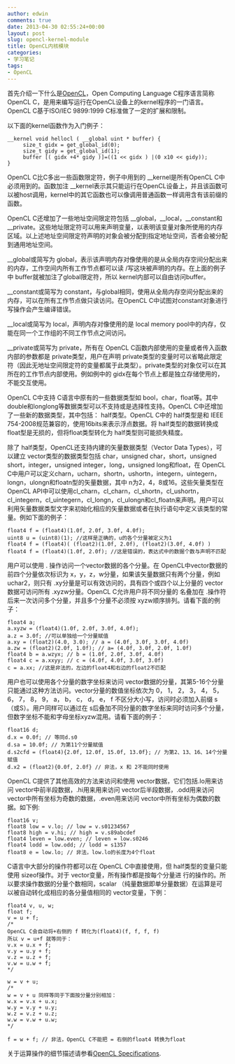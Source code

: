 ```yaml
---
author: edwin
comments: true
date: 2013-04-30 02:55:24+00:00
layout: post
slug: opencl-kernel-module
title: OpenCL内核模块
categories:
- 学习笔记
tags:
- OpenCL
---
```


首先介绍一下什么是[OpenCL](http://www.khronos.org/opencl/)，Open Computing Language C程序语言简称OpenCL C，是用来编写运行在OpenCL设备上的kernel程序的一门语言。OpenCL C基于ISO/IEC 9899:1999 C标准做了一定的扩展和限制。

以下面的kernel函数作为入门例子：

    
    __kernel void hellocl ( __global uint * buffer) {
         size_t gidx = get_global_id(0);
         size_t gidy = get_global_id(1);
         buffer [( gidx +4* gidy )]=((1 << gidx ) |(0 x10 << gidy));
    }


OpenCL C比C多出一些函数限定符，例子中用到的 \__kernel是所有OpenCL C中必须用到的。函数加注 __kernel表示其只能运行在OpenCL设备上，并且该函数可以被host调用，kernel中的其它函数也可以像调用普通函数一样调用含有该前缀的函数。

OpenCL C还增加了一些地址空间限定符包括 \__global，\__local，\__constant和 __private。这些地址限定符可以用来声明变量，以表明该变量对象所使用的内存区域。以上述地址空间限定符声明的对象会被分配到指定地址空间，否者会被分配到通用地址空间。

__global或简写为 global，表示该声明内存对像使用的是从全局内存空间分配出来的内存，工作空间内所有工作节点都可以读 /写这块被声明的内存。在上面的例子中 buffer就被加注了global限定符，所以 kernel内部可以自由访问buffer。

__constant或简写为 constant，与global相同，使用从全局内存空间分配出来的内存，可以在所有工作节点做只读访问。在OpenCL C中试图对constant对象进行写操作会产生编译错误。

__local或简写为 local，声明内存对像使用的是 local memory pool中的内存，仅能在同一个工作组的不同工作节点之间访问。

__private或简写为 private，所有在 OpenCL C函数内部使用的变量或者传入函数内部的参数都是 private类型，用户在声明 private类型的变量时可以省略此限定符（因此无地址空间限定符的变量都属于此类型）。private类型的对象仅可以在其所在的工作节点内部使用。例如例中的 gidx在每个节点上都是独立存储使用的，不能交互使用。

OpenCL C中支持 C语言中原有的一些数据类型如 bool，char，float等。其中 double和longlong等数据类型可以不支持或是选择性支持。OpenCL C中还增加了一些新的数据类型，其中包括：
half类型。OpenCL C中的 half类型是和 IEEE 754-2008规范兼容的，使用16bits来表示浮点数据。将 half类型的数据转换成 float型是无损的，但将float类型转化为 half类型则可能损失精度。

除了 half类型，OpenCL还支持内建的矢量数据类型（Vector Data Types），可以建立 vector类型的数据类型包括 char，unsigned char，short，unsigned short，integer，unsigned integer，long，unsigned long和float，在 OpenCL C中用户可以定义charn，ucharn，shortn，ushortn，integern，uintegern，longn，ulongn和floatn型的矢量数据，其中 n为2，4，8或16。这些矢量类型在OpenCL API中可以使用cl_charn，cl_charn，cl_shortn，cl_ushortn，cl_integern，cl_uintegern，cl_longn，cl_ulongn和cl_floatn来声明。用户可以利用矢量数据类型文字来初始化相应的矢量数据或者在执行语句中定义该类型的常量。例如下面的例子：

    
    float4 f = (float4)(1.0f, 2.0f, 3.0f, 4.0f);
    uint8 u = (uint8)(1); //这样是正确的，u的各个分量被定义为1
    float4 f = (float4)( (float2)(1.0f, 2.0f), (float2)(3.0f, 4.0f) )   
    float4 f = (float4)(1.0f, 2.0f); //这是错误的，表达式中的数据个数与声明不匹配


用户可以使用 . 操作访问一个vector数据的各个分量。在 OpenCL中vector数据的前四个分量依次标识为 x，y，z，w分量，如果该矢量数据只有两个分量，例如 uchar2，则只有 .xy分量是可以有效访问的，具有四个或四个以上分量的 vector数据可访问所有 .xyzw分量。OpenCL C允许用户将不同分量的 名叠加在 .操作符后来一次访问多个分量，并且多个分量不必须按 xyzw顺序排列。请看下面的例子：

    
    float4 a;
    a.xyzw = (float4)(1.0f, 2.0f, 3.0f, 4.0f);
    a.z = 3.0f; //可以单独给一个分量赋值
    a.xy = (float2)(4.0, 3.0); // a = (4.0f, 3.0f, 3.0f, 4.0f)
    a.zw = (float2)(2.0f, 1.0f); // a= (4.0f, 3.0f, 2.0f, 1.0f)
    float4 b = a.wzyx; // b = (1.0f, 2.0f, 3.0f, 4.0f)
    float4 c = a.xxyy; // c = (4.0f, 4.0f, 3.0f, 3.0f)
    c = a.xx; //这是非法的，左边的float4和右边的float2不匹配




用户也可以使用各个分量的数字坐标来访问 vector数据的分量，其第5-16个分量只能通过这种方法访问。vector分量的数值坐标依次为 0， 1， 2， 3， 4， 5， 6， 7， 8， 9， a， b， c， d， e， f
不区分大小写，访问时必须加入前缀 s（或S）。用户同样可以通过在 s后叠加不同分量的数字坐标来同时访问多个分量，但数字坐标不能和字母坐标xyzw混用。请看下面的例子：

    
    float16 d;
    d.x = 0.0f; // 等同d.s0
    d.sa = 10.0f; // 为第11个分量赋值
    d.s2cfd = (float4){2.0f, 12.0f, 15.0f, 13.0f}; // 为第2、13、16、14个分量赋值
    d.x2 = (float2){0.0f, 2.0f} // 非法，x 和 2不能同时使用


OpenCL C提供了其他高效的方法来访问和使用 vector数据，它们包括.lo用来访问 vector中前半段数据，.hi用来用来访问 vector后半段数据，.odd用来访问 vector中所有坐标为奇数的数据，.even用来访问 vector中所有坐标为偶数的数据。如下例:

    
    float16 v;
    float8 low = v.lo; // low = v.s01234567
    float8 high = v.hi; // high = v.s89abcdef
    float4 leven = low.even; // leven = low.s0246
    float4 lodd = low.odd; // lodd = s1357
    float8 e = low.lo; // 非法，low.lo的长度为4个float


C语言中大部分的操作符都可以在 OpenCL C中直接使用，但 half类型的变量只能使用 sizeof操作。对于 vector变量，所有操作都是按每个分量进 行的操作的。所以要求操作数据的分量个数相同，scalar （纯量数据即单分量数据）在运算是可以被自动转化成相应的各分量值相同的 vector变量，下例：

    
    float4 v, u, w;
    float f;
    v = u + f;
    /*
    OpenCL C会自动将+右侧的 f 转化为(float4)(f, f, f, f)
    所以 v = u+f 就等同于：
    v.x = u.x + f;
    v.y = u.y + f;
    v.z = u.z + f;
    v.w = u.w + f;
    */
    
    w = v + u;
    /*
    w = v + u 同样等同于下面按分量分别相加：
    w.x = v.x + u.x;
    w.y = v.y + u.y;
    w.z = v.z + u.z;
    w.w = v.w + u.w;
    */
    
    f = w + f; // 非法，OpenCL C不能把 = 右侧的float4 转换为float


关于运算操作的细节描述请参看[OpenCL Specifications](http://www.khronos.org/registry/cl/specs/opencl-1.0.29.pdf).
